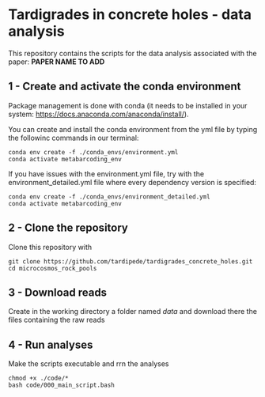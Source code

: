 # Tardigrades in concrete holes - data analysis
This repository contains the scripts for the data analysis associated with the paper: **PAPER NAME TO ADD**

## 1 - Create and activate the conda environment

Package management is done with conda (it needs to be installed in your system: https://docs.anaconda.com/anaconda/install/).  

You can create and install the conda environment from the yml file by typing the followinc commands in our terminal:
```
conda env create -f ./conda_envs/environment.yml
conda activate metabarcoding_env
```

If you have issues with the environment.yml file, try with the environment_detailed.yml file where every dependency version is specified:
```
conda env create -f ./conda_envs/environment_detailed.yml
conda activate metabarcoding_env
```

## 2 - Clone the repository
Clone this repository with
```
git clone https://github.com/tardipede/tardigrades_concrete_holes.git
cd microcosmos_rock_pools
```
## 3 - Download reads
Create in the working directory a folder named *data* and download there the files containing the raw reads

## 4 - Run analyses
Make the scripts executable and rrn the analyses
```
chmod +x ./code/*
bash code/000_main_script.bash
```
